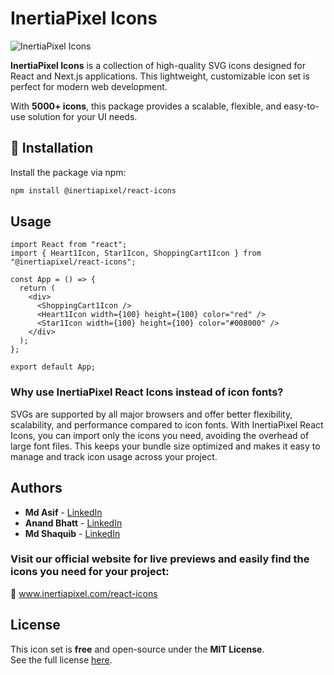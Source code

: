 # InertiaPixel Icons

![InertiaPixel Icons](https://www.inertiapixel.com/images/logo-min.svg)


**InertiaPixel Icons** is a collection of high-quality SVG icons designed for React and Next.js applications. This lightweight, customizable icon set is perfect for modern web development.

With **5000+ icons**, this package provides a scalable, flexible, and easy-to-use solution for your UI needs.


## 🚀 Installation

Install the package via npm:

```sh
npm install @inertiapixel/react-icons
```

## Usage

```tsx
import React from "react";
import { Heart1Icon, Star1Icon, ShoppingCart1Icon } from "@inertiapixel/react-icons";

const App = () => {
  return (
    <div>
      <ShoppingCart1Icon />
      <Heart1Icon width={100} height={100} color="red" />
      <Star1Icon width={100} height={100} color="#008000" />
    </div>
  );
};

export default App;
```

### Why use InertiaPixel React Icons instead of icon fonts?
SVGs are supported by all major browsers and offer better flexibility, scalability, and performance compared to icon fonts. With InertiaPixel React Icons, you can import only the icons you need, avoiding the overhead of large font files. This keeps your bundle size optimized and makes it easy to manage and track icon usage across your project.

## Authors

- **Md Asif** - [LinkedIn](https://www.linkedin.com/in/md-asif-ba446aa3/)
- **Anand Bhatt** - [LinkedIn](https://www.linkedin.com/in/anandbhatt1983/)
- **Md Shaquib** - [LinkedIn](https://www.linkedin.com/in/md-saquib-32604a232/)

### Visit our official website for live previews and easily find the icons you need for your project:
🔗 www.inertiapixel.com/react-icons

## License

This icon set is **free** and open-source under the **MIT License**.  
See the full license [here](https://github.com/inertiapixel/icons/blob/master/LICENSE).